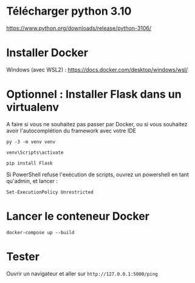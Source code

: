 # Télécharger python 3.10
https://www.python.org/downloads/release/python-3106/

# Installer Docker
Windows (avec WSL2) : https://docs.docker.com/desktop/windows/wsl/

# Optionnel : Installer Flask dans un virtualenv
A faire si vous ne souhaitez pas passer par Docker, ou si vous souhaitez avoir l'autocomplétion du framework avec votre IDE
```shell
py -3 -m venv venv

venv\Scripts\activate

pip install Flask
```

Si PowerShell refuse l'exécution de scripts, ouvrez un powershell en tant qu'admin, et lancer : 
```
Set-ExecutionPolicy Unrestricted
```

# Lancer le conteneur Docker
```
docker-compose up --build
```

# Tester
Ouvrir un navigateur et aller sur ``http://127.0.0.1:5000/ping``
